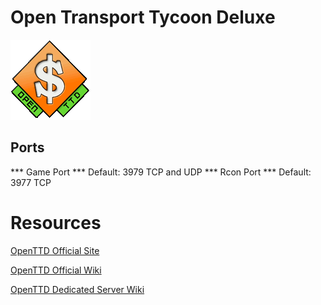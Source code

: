 # Open Transport Tycoon Deluxe

![](../.gitbook/assets/openttd-128.png)


## Ports

*** Game Port *** Default: 3979 TCP and UDP
*** Rcon Port *** Default: 3977 TCP

# Resources

[OpenTTD Official Site](https://www.openttd.org/)

[OpenTTD Official Wiki](https://wiki.openttd.org/Main_Page)

[OpenTTD Dedicated Server Wiki](https://wiki.openttd.org/Dedicated_Servers)
